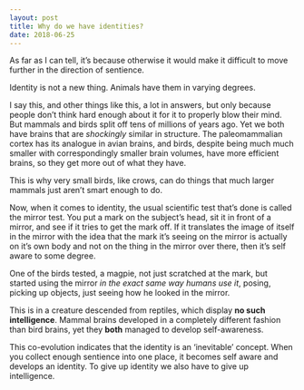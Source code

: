 ```yaml
---
layout: post
title: Why do we have identities?
date: 2018-06-25
---
```


<p>As far as I can tell, it’s because otherwise it would make it difficult to move further in the direction of sentience.</p><p>Identity is not a new thing. Animals have them in varying degrees.</p><p>I say this, and other things like this, a lot in answers, but only because people don’t think hard enough about it for it to properly blow their mind. But mammals and birds split off tens of millions of years ago. Yet we both have brains that are <i>shockingly</i> similar in structure. The paleomammalian cortex has its analogue in avian brains, and birds, despite being much much smaller with correspondingly smaller brain volumes, have more efficient brains, so they get more out of what they have.</p><p>This is why very small birds, like crows, can do things that much larger mammals just aren’t smart enough to do.</p><p>Now, when it comes to identity, the usual scientific test that’s done is called the mirror test. You put a mark on the subject’s head, sit it in front of a mirror, and see if it tries to get the mark off. If it translates the image of itself in the mirror with the idea that the mark it’s seeing on the mirror is actually on it’s own body and not on the thing in the mirror over there, then it’s self aware to some degree.</p><p>One of the birds tested, a magpie, not just scratched at the mark, but started using the mirror <i>in the exact same way humans use it</i>, posing, picking up objects, just seeing how he looked in the mirror.</p><p>This is in a creature descended from reptiles, which display <b>no such intelligence</b>. Mammal brains developed in a completely different fashion than bird brains, yet they <b>both</b> managed to develop self-awareness.</p><p>This co-evolution indicates that the identity is an ‘inevitable’ concept. When you collect enough sentience into one place, it becomes self aware and develops an identity. To give up identity we also have to give up intelligence.</p>
